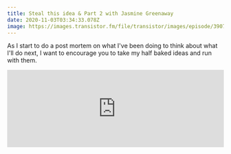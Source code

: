```yaml
---
title: Steal this idea & Part 2 with Jasmine Greenaway
date: 2020-11-03T03:34:33.078Z
image: https://images.transistor.fm/file/transistor/images/episode/390744/1604374753-artwork.jpg
---
```


As I start to do a post mortem on what I've been doing to think about what I'll do next, I want to encourage you to take my half baked ideas and run with them.
<iframe width="100%" height="180" frameborder="no" scrolling="no" seamless src="https://share.transistor.fm/e/6ecb6cf5"></iframe>